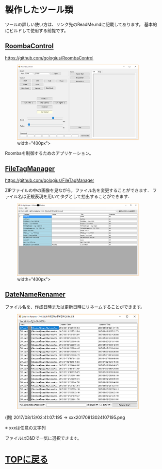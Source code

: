 # 製作したツール類
ツールの詳しい使い方は、リンク先のReadMe.mdに記載してあります。
基本的にビルドして使用する前提です。

## [RoombaControl](https://github.com/gologius/RoombaControl)
https://github.com/gologius/RoombaControl

<figure>
<img src="images/tools/RoombaControl.png" width="400px">
width="400px">
<figcaption></figcaption>
</figure>

Roombaを制御するためのアプリケーション。

## [FileTagManager](https://github.com/gologius/FileTagManager)
https://github.com/gologius/FileTagManager

ZIPファイルの中の画像を見ながら，ファイル名を変更することができます．
ファイル名は正規表現を用いてタグとして抽出することができます．

<figure>
<img src="images/tools/FileTagManager.png" width="400px">
width="400px">
<figcaption></figcaption>
</figure>

## [DateNameRenamer](https://github.com/gologius/DateNameRenamer)
ファイル名を、作成日時または更新日時にリネームすることができます。

<figure>
<img src="images/tools/DateNameRenamer.png" width="400px">
<figcaption></figcaption>
</figure>

(例) 2017/08/13/02:41:07:195 -> xxx20170813024107195.png

※ xxxは任意の文字列

ファイルはD&Dで一気に選択できます。

# [TOPに戻る](index.md)
